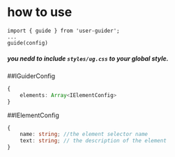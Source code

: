 # how to use

```
import { guide } from 'user-guider';
...
guide(config)
```

##### you nedd to include `styles/ug.css` to your global style.

##IGuiderConfig
```typescript
{
	elements: Array<IElementConfig>
}
```

##IElementConfig
```typescript
{
    name: string; //the element selector name
    text: string; // the description of the element
}
```

